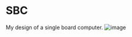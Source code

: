 # SBC
My design of a single board computer.
![image](https://github.com/user-attachments/assets/51160603-801a-46bb-9c43-bf15e3853e7e)

